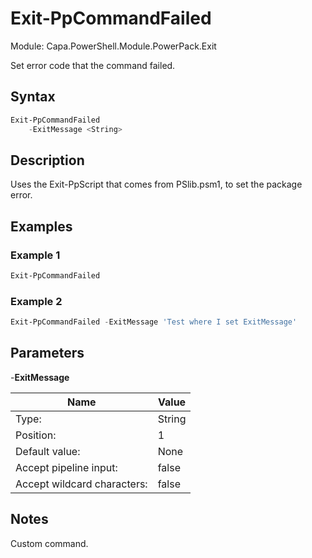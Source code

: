 # Exit-PpCommandFailed
Module: Capa.PowerShell.Module.PowerPack.Exit

Set error code that the command failed.

## Syntax

```powershell
Exit-PpCommandFailed
	-ExitMessage <String>
```

## Description

Uses the Exit-PpScript that comes from PSlib.psm1, to set the package error.

## Examples

### Example 1
```powershell
Exit-PpCommandFailed
```
    
### Example 2
```powershell
Exit-PpCommandFailed -ExitMessage 'Test where I set ExitMessage'
```
    

## Parameters

-**ExitMessage**


| Name | Value |
| ---- | ---- |
| Type: | String |
| Position: | 1 | 
| Default value: | None | 
| Accept pipeline input: | false | 
| Accept wildcard characters: | false | 


## Notes

Custom command.
